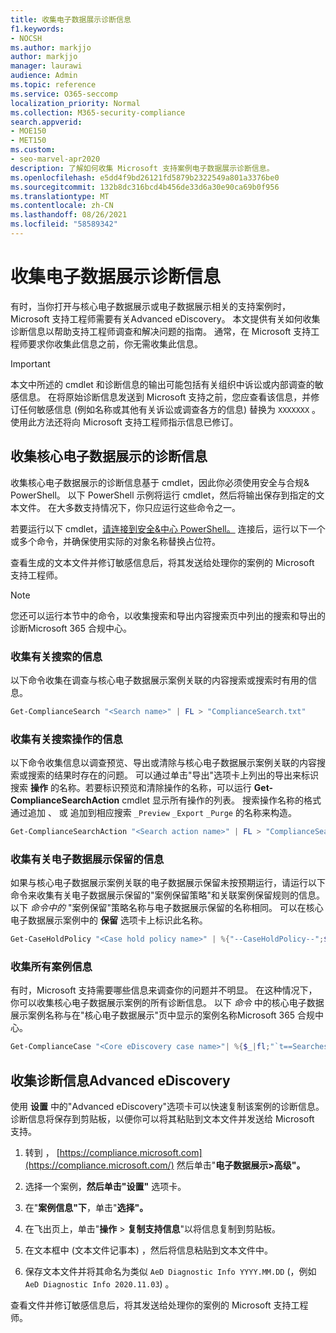 ```yaml
---
title: 收集电子数据展示诊断信息
f1.keywords:
- NOCSH
ms.author: markjjo
author: markjjo
manager: laurawi
audience: Admin
ms.topic: reference
ms.service: O365-seccomp
localization_priority: Normal
ms.collection: M365-security-compliance
search.appverid:
- MOE150
- MET150
ms.custom:
- seo-marvel-apr2020
description: 了解如何收集 Microsoft 支持案例电子数据展示诊断信息。
ms.openlocfilehash: e5dd4f9bd26121fd5879b2322549a801a3376be0
ms.sourcegitcommit: 132b8dc316bcd4b456de33d6a30e90ca69b0f956
ms.translationtype: MT
ms.contentlocale: zh-CN
ms.lasthandoff: 08/26/2021
ms.locfileid: "58589342"
---
```

# <a name="collect-ediscovery-diagnostic-information"></a>收集电子数据展示诊断信息

有时，当你打开与核心电子数据展示或电子数据展示相关的支持案例时，Microsoft 支持工程师需要有关Advanced eDiscovery。 本文提供有关如何收集诊断信息以帮助支持工程师调查和解决问题的指南。 通常，在 Microsoft 支持工程师要求你收集此信息之前，你无需收集此信息。

> [!IMPORTANT]
> 本文中所述的 cmdlet 和诊断信息的输出可能包括有关组织中诉讼或内部调查的敏感信息。 在将原始诊断信息发送到 Microsoft 支持之前，您应查看该信息，并修订任何敏感信息 (例如名称或其他有关诉讼或调查各方的信息) 替换为 `XXXXXXX` 。 使用此方法还将向 Microsoft 支持工程师指示信息已修订。

## <a name="collect-diagnostic-information-for-core-ediscovery"></a>收集核心电子数据展示的诊断信息

收集核心电子数据展示的诊断信息基于 cmdlet，因此你必须使用安全与合规& PowerShell。 以下 PowerShell 示例将运行 cmdlet，然后将输出保存到指定的文本文件。 在大多数支持情况下，你只应运行这些命令之一。

若要运行以下 cmdlet，[请连接到安全&中心 </span> PowerShell。](/powershell/exchange/connect-to-scc-powershell) 连接后，运行以下一个或多个命令，并确保使用实际的对象名称替换占位符。

查看生成的文本文件并修订敏感信息后，将其发送给处理你的案例的 Microsoft 支持工程师。

> [!NOTE]
> 您还可以运行本节中的命令，以收集搜索和导出内容搜索页中列出的搜索和导出的诊断Microsoft 365 合规中心。 

### <a name="collect-information-about-searches"></a>收集有关搜索的信息

以下命令收集在调查与核心电子数据展示案例关联的内容搜索或搜索时有用的信息。

```powershell
Get-ComplianceSearch "<Search name>" | FL > "ComplianceSearch.txt"
```

### <a name="collect-information-about-search-actions"></a>收集有关搜索操作的信息

以下命令收集信息以调查预览、导出或清除与核心电子数据展示案例关联的内容搜索或搜索的结果时存在的问题。 可以通过单击"导出"选项卡上列出的导出来标识搜索 **操作** 的名称。若要标识预览和清除操作的名称，可以运行 **Get-ComplianceSearchAction** cmdlet 显示所有操作的列表。 搜索操作名称的格式通过追加 、 或 追加到相应搜索 `_Preview` `_Export` `_Purge` 的名称来构造。

```powershell
Get-ComplianceSearchAction "<Search action name>" | FL > "ComplianceSearchAction.txt"
```

### <a name="collect-information-about-ediscovery-holds"></a>收集有关电子数据展示保留的信息

如果与核心电子数据展示案例关联的电子数据展示保留未按预期运行，请运行以下命令来收集有关电子数据展示保留的"案例保留策略"和关联案例保留规则的信息。 以下 *命令中的* "案例保留"策略名称与电子数据展示保留的名称相同。 可以在核心电子数据展示案例中的 **保留** 选项卡上标识此名称。

```powershell
Get-CaseHoldPolicy "<Case hold policy name>" | %{"--CaseHoldPolicy--";$_|FL;"--CaseHoldRule--";Get-CaseHoldRule -Policy $_.Name | FL} > "eDiscoveryCaseHold.txt"
```

### <a name="collect-all-case-information"></a>收集所有案例信息

有时，Microsoft 支持需要哪些信息来调查你的问题并不明显。 在这种情况下，你可以收集核心电子数据展示案例的所有诊断信息。 以下 *命令* 中的核心电子数据展示案例名称与在"核心电子数据展示"页中显示的案例名称Microsoft 365 合规中心。 

```powershell
Get-ComplianceCase "<Core eDiscovery case name>"| %{$_|fl;"`t==Searches==";Get-ComplianceSearch -Case $_.Name | FL;"`t==Search Actions==";Get-ComplianceSearchAction -Case $_.Name |FL;"`t==Holds==";Get-CaseHoldPolicy -Case $_.Name | %{$_|FL;"`t`t ==$($_.Name) Rules==";Get-CaseHoldRule -Policy $_.Name | FL}} > "eDiscoveryCase.txt"
```

## <a name="collect-diagnostic-information-for-advanced-ediscovery"></a>收集诊断信息Advanced eDiscovery

使用 **设置** 中的"Advanced eDiscovery"选项卡可以快速复制该案例的诊断信息。 诊断信息将保存到剪贴板，以便你可以将其粘贴到文本文件并发送给 Microsoft 支持。

1. 转到 ， [https://compliance.microsoft.com](https://compliance.microsoft.com/) 然后单击"**电子数据展示>高级"。**

2. 选择一个案例，**然后单击"设置"** 选项卡。

3. 在"**案例信息"下**，单击"**选择"。**

4. 在飞出页上，单击"**操作**  >  **复制支持信息**"以将信息复制到剪贴板。

5. 在文本框中 (文本文件记事本) ，然后将信息粘贴到文本文件中。

6. 保存文本文件并将其命名为类似 `AeD Diagnostic Info YYYY.MM.DD` (，例如 `AeD Diagnostic Info 2020.11.03`) 。

查看文件并修订敏感信息后，将其发送给处理你的案例的 Microsoft 支持工程师。
